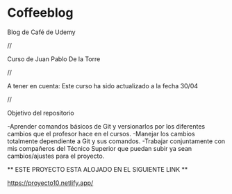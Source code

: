 # Coffeeblog
Blog de Café de Udemy

//

Curso de Juan Pablo De la Torre

//

A tener en cuenta:
    Este curso ha sido actualizado a la fecha 30/04

//

Objetivo del repositorio

-Aprender comandos básicos de Git y versionarlos por los diferentes cambios que el profesor hace en el cursos.
-Manejar los cambios totalmente dependiente a Git y sus comandos.
-Trabajar conjuntamente con mis compañeros del Técnico Superior que puedan subir ya sean cambios/ajustes para el proyecto.

** ESTE PROYECTO ESTA ALOJADO EN EL SIGUIENTE LINK **

https://proyecto10.netlify.app/